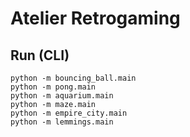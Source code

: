 # Atelier Retrogaming

## Run (CLI)

~~~
python -m bouncing_ball.main
python -m pong.main
python -m aquarium.main
python -m maze.main
python -m empire_city.main
python -m lemmings.main
~~~
